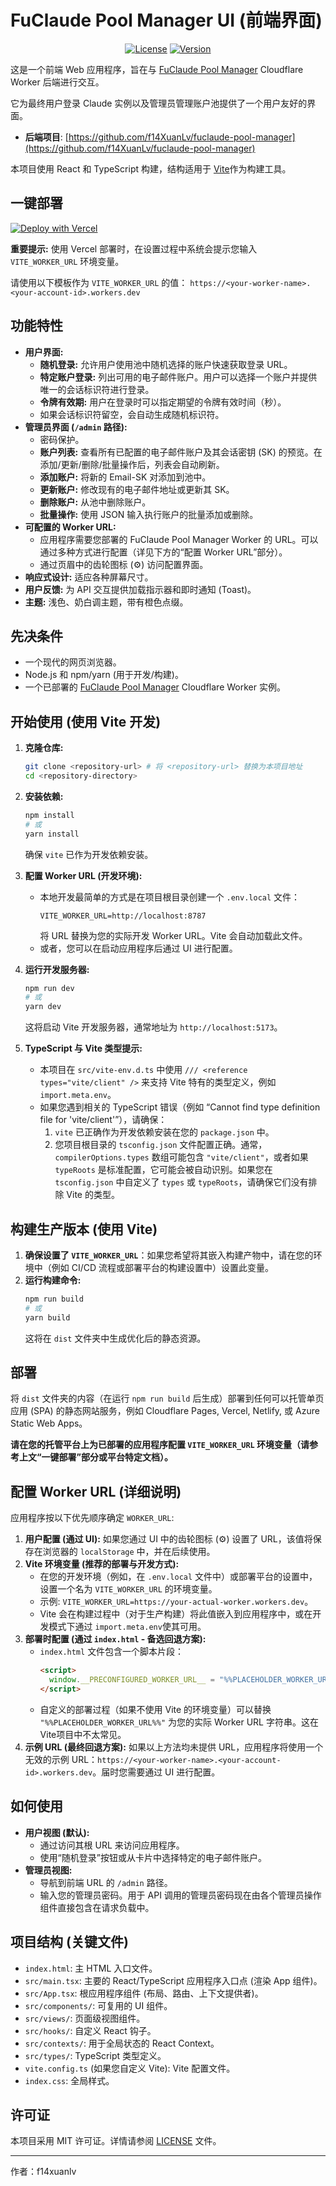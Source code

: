 # FuClaude Pool Manager UI (前端界面)

<div align="center">

[![License](https://img.shields.io/badge/License-MIT-green?style=for-the-badge)](./LICENSE)
[![Version](https://img.shields.io/badge/Version-0.1.2-blue?style=for-the-badge)](https://github.com/f14XuanLv/fuclaude-pool-manager-ui)

</div>

这是一个前端 Web 应用程序，旨在与 [FuClaude Pool Manager](https://github.com/f14XuanLv/fuclaude-pool-manager) Cloudflare Worker 后端进行交互。

它为最终用户登录 Claude 实例以及管理员管理账户池提供了一个用户友好的界面。

- **后端项目**: [https://github.com/f14XuanLv/fuclaude-pool-manager](https://github.com/f14XuanLv/fuclaude-pool-manager)

本项目使用 React 和 TypeScript 构建，结构适用于 [Vite](https://vitejs.dev/)作为构建工具。

## 一键部署

[![Deploy with Vercel](https://vercel.com/button)](https://vercel.com/new/clone?repository-url=https%3A%2F%2Fgithub.com%2Ff14XuanLv%2Ffuclaude-pool-manager-ui&env=VITE_WORKER_URL&envDescription=Enter%20your%20FuClaude%20Pool%20Manager%20Worker%20URL%20(e.g.,%20https%3A%2F%2Fname.account.workers.dev)&project-name=fuclaude-pool-ui&repository-name=fuclaude-pool-manager-ui)

**重要提示:** 使用 Vercel 部署时，在设置过程中系统会提示您输入 `VITE_WORKER_URL` 环境变量。

请使用以下模板作为 `VITE_WORKER_URL` 的值： `https://<your-worker-name>.<your-account-id>.workers.dev`

## 功能特性

*   **用户界面:**
    *   **随机登录:** 允许用户使用池中随机选择的账户快速获取登录 URL。
    *   **特定账户登录:** 列出可用的电子邮件账户。用户可以选择一个账户并提供唯一的会话标识符进行登录。
    *   **令牌有效期:** 用户在登录时可以指定期望的令牌有效时间（秒）。
    *   如果会话标识符留空，会自动生成随机标识符。
*   **管理员界面 (`/admin` 路径):**
    *   密码保护。
    *   **账户列表:** 查看所有已配置的电子邮件账户及其会话密钥 (SK) 的预览。在添加/更新/删除/批量操作后，列表会自动刷新。
    *   **添加账户:** 将新的 Email-SK 对添加到池中。
    *   **更新账户:** 修改现有的电子邮件地址或更新其 SK。
    *   **删除账户:** 从池中删除账户。
    *   **批量操作:** 使用 JSON 输入执行账户的批量添加或删除。
*   **可配置的 Worker URL:**
    *   应用程序需要您部署的 FuClaude Pool Manager Worker 的 URL。可以通过多种方式进行配置（详见下方的“配置 Worker URL”部分）。
    *   通过页眉中的齿轮图标 (⚙️) 访问配置界面。
*   **响应式设计:** 适应各种屏幕尺寸。
*   **用户反馈:** 为 API 交互提供加载指示器和即时通知 (Toast)。
*   **主题:** 浅色、奶白调主题，带有橙色点缀。

## 先决条件

*   一个现代的网页浏览器。
*   Node.js 和 npm/yarn (用于开发/构建)。
*   一个已部署的 [FuClaude Pool Manager](https://github.com/f14XuanLv/fuclaude-pool-manager) Cloudflare Worker 实例。

## 开始使用 (使用 Vite 开发)

1.  **克隆仓库:**
    ```bash
    git clone <repository-url> # 将 <repository-url> 替换为本项目地址
    cd <repository-directory>
    ```
2.  **安装依赖:**
    ```bash
    npm install
    # 或
    yarn install
    ```
    确保 `vite` 已作为开发依赖安装。
3.  **配置 Worker URL (开发环境):**
    *   本地开发最简单的方式是在项目根目录创建一个 `.env.local` 文件：
        ```env
        VITE_WORKER_URL=http://localhost:8787
        ```
        将 URL 替换为您的实际开发 Worker URL。Vite 会自动加载此文件。
    *   或者，您可以在启动应用程序后通过 UI 进行配置。

4.  **运行开发服务器:**
    ```bash
    npm run dev
    # 或
    yarn dev
    ```
    这将启动 Vite 开发服务器，通常地址为 `http://localhost:5173`。

5.  **TypeScript 与 Vite 类型提示:**
    *   本项目在 `src/vite-env.d.ts` 中使用 `/// <reference types="vite/client" />` 来支持 Vite 特有的类型定义，例如 `import.meta.env`。
    *   如果您遇到相关的 TypeScript 错误（例如 “Cannot find type definition file for 'vite/client'”），请确保：
        1.  `vite` 已正确作为开发依赖安装在您的 `package.json` 中。
        2.  您项目根目录的 `tsconfig.json` 文件配置正确。通常，`compilerOptions.types` 数组可能包含 `"vite/client"`，或者如果 `typeRoots` 是标准配置，它可能会被自动识别。如果您在 `tsconfig.json` 中自定义了 `types` 或 `typeRoots`，请确保它们没有排除 Vite 的类型。

## 构建生产版本 (使用 Vite)

1.  **确保设置了 `VITE_WORKER_URL`**：如果您希望将其嵌入构建产物中，请在您的环境中（例如 CI/CD 流程或部署平台的构建设置中）设置此变量。
2.  **运行构建命令:**
    ```bash
    npm run build
    # 或
    yarn build
    ```
    这将在 `dist` 文件夹中生成优化后的静态资源。

## 部署

将 `dist` 文件夹的内容（在运行 `npm run build` 后生成）部署到任何可以托管单页应用 (SPA) 的静态网站服务，例如 Cloudflare Pages, Vercel, Netlify, 或 Azure Static Web Apps。

**请在您的托管平台上为已部署的应用程序配置 `VITE_WORKER_URL` 环境变量（请参考上文“一键部署”部分或平台特定文档）。**

## 配置 Worker URL (详细说明)

应用程序按以下优先顺序确定 `WORKER_URL`:

1.  **用户配置 (通过 UI):** 如果您通过 UI 中的齿轮图标 (⚙️) 设置了 URL，该值将保存在浏览器的 `localStorage` 中，并在后续使用。
2.  **Vite 环境变量 (推荐的部署与开发方式):**
    *   在您的开发环境（例如，在 `.env.local` 文件中）或部署平台的设置中，设置一个名为 `VITE_WORKER_URL` 的环境变量。
    *   示例: `VITE_WORKER_URL=https://your-actual-worker.workers.dev`。
    *   Vite 会在构建过程中（对于生产构建）将此值嵌入到应用程序中，或在开发模式下通过 `import.meta.env`使其可用。
3.  **部署时配置 (通过 `index.html` - 备选回退方案):**
    *   `index.html` 文件包含一个脚本片段：
        ```html
        <script>
          window.__PRECONFIGURED_WORKER_URL__ = "%%PLACEHOLDER_WORKER_URL%%";
        </script>
        ```
    *   自定义的部署过程（如果不使用 Vite 的环境变量）可以替换 `"%%PLACEHOLDER_WORKER_URL%%"` 为您的实际 Worker URL 字符串。这在 Vite项目中不太常见。
4.  **示例 URL (最终回退方案):** 如果以上方法均未提供 URL，应用程序将使用一个无效的示例 URL：`https://<your-worker-name>.<your-account-id>.workers.dev`。届时您需要通过 UI 进行配置。

## 如何使用

*   **用户视图 (默认):**
    *   通过访问其根 URL 来访问应用程序。
    *   使用“随机登录”按钮或从卡片中选择特定的电子邮件账户。
*   **管理员视图:**
    *   导航到前端 URL 的 `/admin` 路径。
    *   输入您的管理员密码。用于 API 调用的管理员密码现在由各个管理员操作组件直接包含在请求负载中。

## 项目结构 (关键文件)

*   `index.html`: 主 HTML 入口文件。
*   `src/main.tsx`: 主要的 React/TypeScript 应用程序入口点 (渲染 App 组件)。
*   `src/App.tsx`: 根应用程序组件 (布局、路由、上下文提供者)。
*   `src/components/`: 可复用的 UI 组件。
*   `src/views/`: 页面级视图组件。
*   `src/hooks/`: 自定义 React 钩子。
*   `src/contexts/`: 用于全局状态的 React Context。
*   `src/types/`: TypeScript 类型定义。
*   `vite.config.ts` (如果您自定义 Vite): Vite 配置文件。
*   `index.css`: 全局样式。

## 许可证

本项目采用 MIT 许可证。详情请参阅 [LICENSE](LICENSE) 文件。

---
作者：f14xuanlv